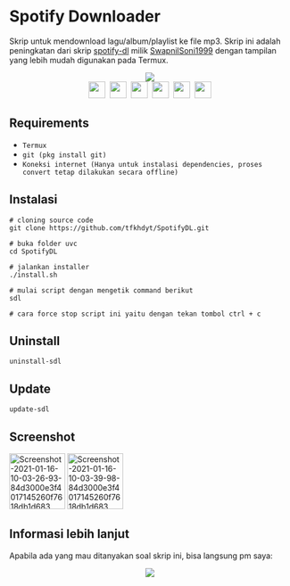 # Spotify Downloader
Skrip untuk mendownload lagu/album/playlist ke file mp3. Skrip ini adalah peningkatan dari skrip <a href="https://github.com/SwapnilSoni1999/spotify-dl">spotify-dl</a> milik <a href="https://github.com/SwapnilSoni1999">SwapnilSoni1999</a> dengan tampilan yang lebih mudah digunakan pada Termux.
<p align=center>
<img src="https://img.shields.io/badge/Created%20by-tfkhdyt-blue?style=for-the-badge&logo=github"/><br>
<a href="Https://facebook.com/tfkhdyt142"><img height="30" src="https://www.pinclipart.com/picdir/big/2-21918_download-transparent-background-facebook-logo-clipart-facebook-logo.png"></a>&nbsp;
<a href="https://twitter.com/tfkhdyt"><img height="30" src="https://www.pinclipart.com/picdir/big/64-649167_the-pairings-twitter-icon-rounded-square-clipart.png"></a>&nbsp;
<a href="https://instagram.com/_tfkhdyt_"><img height="30" src="https://camo.githubusercontent.com/5cf2a148d1763dca531d1d43bdf234b4e57ee2e00f613589e6d307ccd1077a9f/68747470733a2f2f7777772e70696e636c69706172742e636f6d2f7069636469722f6269672f3130392d313039393330315f696e7374616772616d2d696e7374616772616d2d6c6f676f2d6e6f2d626f726465722d636c69706172742e706e67"></a>&nbsp;
<a href="https://youtube.com/tfkhdyt"><img height="30" src="https://www.pinclipart.com/picdir/big/530-5305952_youtube-computer-icons-portable-network-graphics-logo-logo.png"></a>&nbsp;
<a href="https://t.me/tfkhdyt"><img height="30" src="https://cdn4.iconfinder.com/data/icons/social-media-2146/512/37_social-512.png"></a>&nbsp;
<a href="https://open.spotify.com/playlist/4JR5wqcnuOQw6ppF38Vpu9?si=zHMKBfCiRrGVamKsL8LXqQ"><img height="30" src="https://cdn2.iconfinder.com/data/icons/social-icons-33/128/Spotify-512.png"></a>
</p>

## Requirements
- `Termux`
- `git (pkg install git)`
- `Koneksi internet (Hanya untuk instalasi dependencies, proses convert tetap dilakukan secara offline)`

## Instalasi
```Shell
# cloning source code
git clone https://github.com/tfkhdyt/SpotifyDL.git

# buka folder uvc
cd SpotifyDL

# jalankan installer
./install.sh

# mulai script dengan mengetik command berikut
sdl

# cara force stop script ini yaitu dengan tekan tombol ctrl + c
```

## Uninstall
`
uninstall-sdl
`

## Update
`update-sdl`

## Screenshot
<a href="https://postimg.cc/wynY8KsX" target="_blank"><img src="https://i.postimg.cc/wynY8KsX/Screenshot-2021-01-16-10-03-26-93-84d3000e3f4017145260f7618db1d683.jpg" alt="Screenshot-2021-01-16-10-03-26-93-84d3000e3f4017145260f7618db1d683" height=100/></a> <a href="https://postimg.cc/tnPQ9rhL" target="_blank"><img src="https://i.postimg.cc/tnPQ9rhL/Screenshot-2021-01-16-10-03-39-98-84d3000e3f4017145260f7618db1d683.jpg" alt="Screenshot-2021-01-16-10-03-39-98-84d3000e3f4017145260f7618db1d683" height=100/></a> 

## Informasi lebih lanjut
Apabila ada yang mau ditanyakan soal skrip ini, bisa langsung pm saya:
<p align=center>
<a href="https://linktr.ee/tfkhdyt" target="_blank"><img src="https://img.shields.io/badge/Contact-me-green?style=for-the-badge"/></a>
</p>
